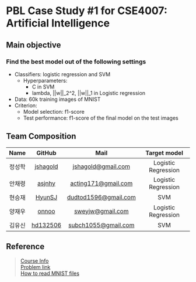 # PBL Case Study #1 for CSE4007: Artificial Intelligence

## Main objective
### Find the best model out of the following settings
* Classifiers: logistic regression and SVM
  * Hyperparameters: 
    * C in SVM
    * lambda, ||w||_2^2, ||w||_1 in Logistic regression
* Data: 60k training images of MNIST
* Criterion: 
  * Model selection: f1-score
  * Test performance: f1-score of the final model on the test images

## Team Composition
|Name|GitHub|Mail|Target model|
|:------:|:---:|:---:|:---:|
|정성학|[jshagold](https://github.com/jshagold)|jshagold@gmail.com|Logistic Regression|
|안채령|[asjnhy](https://github.com/asjnhy)|acting171@gmail.com|Logistic Regression|
|현승재|[HyunSJ](https://github.com/HyunSJ)|dudtod1596@gmail.com|SVM|
|양재우|[onnoo](https://github.com/onnoo)|sweyjw@gmail.com|Logistic Regression|
|김유신|[hd132506](https://github.com/hd132506)|subch1055@gmail.com|SVM|

## Reference
> [Course Info](https://sites.google.com/view/ailab-hyu/courses/2019-2-artificial-intelligence)  
> [Problem link](https://sites.google.com/view/ailab-hyu/courses/2018-2/2018-2-artificial-intelligence/ai-pbl-problem-1)  
> [How to read MNIST files](https://www.google.com/url?q=https%3A%2F%2Fgist.github.com%2Fsanglee%2Fad1e1d26aab8ac7ad75016d225edeb2f&sa=D&sntz=1&usg=AFQjCNG8lunVlvgOmhb172zCHj7JliYh2Q)  
